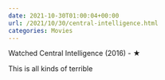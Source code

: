 ```yaml
---
date: 2021-10-30T01:00:04+00:00
url: /2021/10/30/central-intelligence.html
categories: Movies
---
```

Watched Central Intelligence (2016) - ★

This is all kinds of terrible


